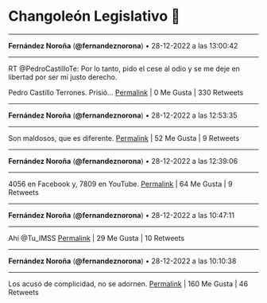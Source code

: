 # Changoleón Legislativo 🙈
*****
**Fernández Noroña** (**@fernandeznorona**) • 28-12-2022 a las 13:00:42
*****
RT @PedroCastilloTe: Por lo tanto, pido el cese al odio y se me deje en libertad por ser mi justo derecho.


Pedro Castillo Terrones.
Prisió…
[Permalink](https://twitter.com/fernandeznorona/status/1608206330807853063) | 0 Me Gusta | 330 Retweets
*****
**Fernández Noroña** (**@fernandeznorona**) • 28-12-2022 a las 12:53:35
*****
Son maldosos, que es diferente.
[Permalink](https://twitter.com/fernandeznorona/status/1608204538581762052) | 52 Me Gusta | 9 Retweets
*****
**Fernández Noroña** (**@fernandeznorona**) • 28-12-2022 a las 12:39:06
*****
4056 en Facebook y, 7809 en YouTube.
[Permalink](https://twitter.com/fernandeznorona/status/1608200892590833672) | 64 Me Gusta | 9 Retweets
*****
**Fernández Noroña** (**@fernandeznorona**) • 28-12-2022 a las 10:47:11
*****
Ahí @Tu_IMSS
[Permalink](https://twitter.com/fernandeznorona/status/1608172729743581186) | 29 Me Gusta | 10 Retweets
*****
**Fernández Noroña** (**@fernandeznorona**) • 28-12-2022 a las 10:10:38
*****
Los acusó de complicidad, no se adornen.
[Permalink](https://twitter.com/fernandeznorona/status/1608163529453862913) | 160 Me Gusta | 46 Retweets
